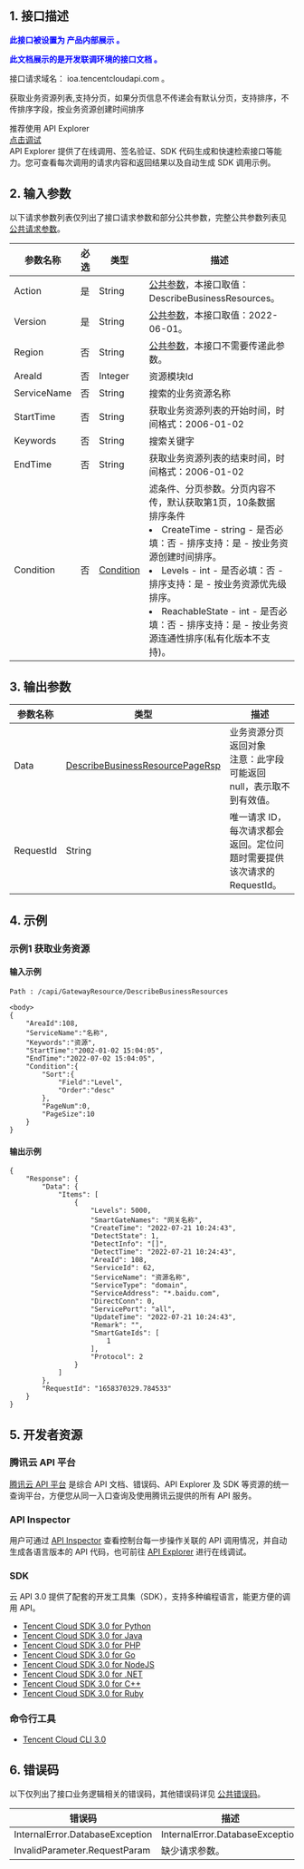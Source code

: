 ## 1. 接口描述

<strong><font color="blue">此接口被设置为 产品内部展示 。</font></strong>

<strong><font color="blue">此文档展示的是开发联调环境的接口文档 。</font></strong>

接口请求域名： ioa.tencentcloudapi.com 。

获取业务资源列表,支持分页，如果分页信息不传递会有默认分页，支持排序，不传排序字段，按业务资源创建时间排序

<div class="rno-api-explorer">
    <div class="rno-api-explorer-inner">
        <div class="rno-api-explorer-hd">
            <div class="rno-api-explorer-title">
                推荐使用 API Explorer
            </div>
            <a href="http://test.api.explorer.woa.com/apiexplorer/?Product=ioa&Version=2022-06-01&Action=DescribeBusinessResources" class="rno-api-explorer-btn" hotrep="doc.api.explorerbtn"><i class="rno-icon-explorer"></i>点击调试</a>
        </div>
        <div class="rno-api-explorer-body">
            <div class="rno-api-explorer-cont">
                API Explorer 提供了在线调用、签名验证、SDK 代码生成和快速检索接口等能力。您可查看每次调用的请求内容和返回结果以及自动生成 SDK 调用示例。
            </div>
        </div>
    </div>
</div>

## 2. 输入参数

以下请求参数列表仅列出了接口请求参数和部分公共参数，完整公共参数列表见 [公共请求参数](/document/product/1679/14881?!preview&preview_docmenu=1&lang=cn&!document=1)。

| 参数名称 | 必选 | 类型 | 描述 |
|---------|---------|---------|---------|
| Action | 是 | String | [公共参数](/document/product/1679/14881?!preview&preview_docmenu=1&lang=cn&!document=1)，本接口取值：DescribeBusinessResources。 |
| Version | 是 | String | [公共参数](/document/product/1679/14881?!preview&preview_docmenu=1&lang=cn&!document=1)，本接口取值：2022-06-01。 |
| Region | 否 | String | [公共参数](/document/product/1679/14881?!preview&preview_docmenu=1&lang=cn&!document=1)，本接口不需要传递此参数。 |
| AreaId | 否 | Integer | 资源模块Id |
| ServiceName | 否 | String | 搜索的业务资源名称 |
| StartTime | 否 | String | 获取业务资源列表的开始时间，时间格式：2006-01-02 |
| Keywords | 否 | String | 搜索关键字 |
| EndTime | 否 | String | 获取业务资源列表的结束时间，时间格式：2006-01-02 |
| Condition | 否 | [Condition](版本：2022-06-01/数据结构.md#Condition) | 滤条件、分页参数。分页内容不传，默认获取第1页，10条数据<br/>排序条件<br/><li>CreateTime - string - 是否必填：否 - 排序支持：是 - 按业务资源创建时间排序。</li><li>Levels - int - 是否必填：否 - 排序支持：是 - 按业务资源优先级排序。</li><li>ReachableState - int - 是否必填：否 - 排序支持：是 - 按业务资源连通性排序(私有化版本不支持)。</li> |

## 3. 输出参数

| 参数名称 | 类型 | 描述 |
|---------|---------|---------|
| Data | [DescribeBusinessResourcePageRsp](版本：2022-06-01/数据结构.md#DescribeBusinessResourcePageRsp) | 业务资源分页返回对象<br/>注意：此字段可能返回 null，表示取不到有效值。|
| RequestId | String | 唯一请求 ID，每次请求都会返回。定位问题时需要提供该次请求的 RequestId。|

## 4. 示例

### 示例1 获取业务资源

#### 输入示例

```
Path : /capi/GatewayResource/DescribeBusinessResources

<body>
{
    "AreaId":108,
    "ServiceName":"名称",
    "Keywords":"资源",
    "StartTime":"2002-01-02 15:04:05",
    "EndTime":"2022-07-02 15:04:05",	
    "Condition":{
        "Sort":{
            "Field":"Level",
            "Order":"desc"
        },
        "PageNum":0,
        "PageSize":10
    }
}
```

#### 输出示例

```
{
    "Response": {
        "Data": {
            "Items": [
                {
                    "Levels": 5000,
                    "SmartGateNames": "网关名称",
                    "CreateTime": "2022-07-21 10:24:43",
                    "DetectState": 1,
                    "DetectInfo": "[]",
                    "DetectTime": "2022-07-21 10:24:43",
                    "AreaId": 108,
                    "ServiceId": 62,
                    "ServiceName": "资源名称",
                    "ServiceType": "domain",
                    "ServiceAddress": "*.baidu.com",
                    "DirectConn": 0,
                    "ServicePort": "all",
                    "UpdateTime": "2022-07-21 10:24:43",
                    "Remark": "",
                    "SmartGateIds": [
                        1
                    ],
                    "Protocol": 2
                }
            ]
        },
        "RequestId": "1658370329.784533"
    }
}
```


## 5. 开发者资源

### 腾讯云 API 平台

[腾讯云 API 平台](https://cloud.tencent.com/api) 是综合 API 文档、错误码、API Explorer 及 SDK 等资源的统一查询平台，方便您从同一入口查询及使用腾讯云提供的所有 API 服务。

### API Inspector

用户可通过 [API Inspector](https://cloud.tencent.com/document/product/1278/49361) 查看控制台每一步操作关联的 API 调用情况，并自动生成各语言版本的 API 代码，也可前往 [API Explorer](https://cloud.tencent.com/document/product/1278/46697) 进行在线调试。

### SDK

云 API 3.0 提供了配套的开发工具集（SDK），支持多种编程语言，能更方便的调用 API。

* [Tencent Cloud SDK 3.0 for Python](https://github.com/TencentCloud/tencentcloud-sdk-python/blob/master/tencentcloud/ioa/v20220601/ioa_client.py)
* [Tencent Cloud SDK 3.0 for Java](https://github.com/TencentCloud/tencentcloud-sdk-java/blob/master/src/main/java/com/tencentcloudapi/ioa/v20220601/IoaClient.java)
* [Tencent Cloud SDK 3.0 for PHP](https://github.com/TencentCloud/tencentcloud-sdk-php/blob/master/src/TencentCloud/Ioa/V20220601/IoaClient.php)
* [Tencent Cloud SDK 3.0 for Go](https://github.com/TencentCloud/tencentcloud-sdk-go/blob/master/tencentcloud/ioa/v20220601/client.go)
* [Tencent Cloud SDK 3.0 for NodeJS](https://github.com/TencentCloud/tencentcloud-sdk-nodejs/blob/master/tencentcloud/services/ioa/v20220601/ioa_client.js)
* [Tencent Cloud SDK 3.0 for .NET](https://github.com/TencentCloud/tencentcloud-sdk-dotnet/blob/master/TencentCloud/Ioa/V20220601/IoaClient.cs)
* [Tencent Cloud SDK 3.0 for C++](https://github.com/TencentCloud/tencentcloud-sdk-cpp/blob/master/ioa/src/v20220601/IoaClient.cpp)
* [Tencent Cloud SDK 3.0 for Ruby](https://github.com/TencentCloud/tencentcloud-sdk-ruby/blob/master/tencentcloud-sdk-ioa/lib/v20220601/client.rb)

### 命令行工具

* [Tencent Cloud CLI 3.0](https://cloud.tencent.com/document/product/440/6176)

## 6. 错误码

以下仅列出了接口业务逻辑相关的错误码，其他错误码详见 [公共错误码](/document/product/1679/44019?!preview&preview_docmenu=1&lang=cn&!document=1#.E5.85.AC.E5.85.B1.E9.94.99.E8.AF.AF.E7.A0.81)。

| 错误码 | 描述 |
|---------|---------|
| InternalError.DatabaseException | InternalError.DatabaseException |
| InvalidParameter.RequestParam | 缺少请求参数。 |
